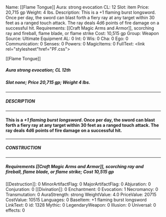 Name: [[Flame Tongue]]
Aura: strong evocation
CL: 12
Slot: item
Price: 20,715 gp
Weight: 4 lbs.
Description: This is a +1 flaming burst longsword. Once per day, the sword can blast forth a fiery ray at any target within 30 feet as a ranged touch attack. The ray deals 4d6 points of fire damage on a successful hit.
Requirements: [[Craft Magic Arms and Armor]], scorching ray and fireball, flame blade, or flame strike
Cost: 10,515 gp
Group: Weapon
Source: Ultimate Equipment
AL: 0
Int: 0
Wis: 0
Cha: 0
Ego: 0
Communication: 0
Senses: 0
Powers: 0
MagicItems: 0
FullText: <link rel="stylesheet"href="PF.css"><div class="heading"><p class="alignleft">[[Flame Tongue]]</p><div style="clear: both;"></div></div><div><h5><b>Aura </b>strong evocation; <b>CL </b>12th</h5><h5><b>Slot </b>none; <b>Price </b>20,715 gp; <b>Weight </b>4 lbs.</h5></div><hr/><div><h5><b>DESCRIPTION</b></h5></div><hr/><div><h4><p>This is a <i>+1 flaming burst longsword</i>. Once per day, the sword can blast forth a fiery ray at any target within 30 feet as a ranged touch attack. The ray deals 4d6 points of fire damage on a successful hit.</p></h4></div><hr/><div><h5><b>CONSTRUCTION</b></h5></div><hr/><div><h5><b>Requirements </b>[[Craft Magic Arms and Armor]], <i>scorching ray and fireball</i>, <i>flame blade</i>, <i>or flame strike</i>; <b>Cost </b>10,515 gp</h5></div>
[[Destruction]]: 0
MinorArtifactFlag: 0
MajorArtifactFlag: 0
Abjuration: 0
Conjuration: 0
[[Divination]]: 0
Enchantment: 0
Evocation: 1
Necromancy: 0
Transmutation: 0
AuraStrength: strong
WeightValue: 4.0
PriceValue: 20715
CostValue: 10515
Languages: 0
BaseItem: +1 flaming burst longsword
LinkText: 0
id: 1328
Mythic: 0
LegendaryWeapon: 0
Illusion: 0
Universal: 0
effects: 0
